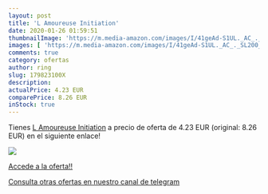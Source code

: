 ```yaml
---
layout: post
title: 'L Amoureuse Initiation'
date: 2020-01-26 01:59:51
thumbnailImage: 'https://m.media-amazon.com/images/I/41geAd-S1UL._AC_._SL200_.jpg'
images: [ 'https://m.media-amazon.com/images/I/41geAd-S1UL._AC_._SL200_.jpg' ]
comments: true
category: ofertas
author: ring
slug: 179823100X
description:
actualPrice: 4.23 EUR
comparePrice: 8.26 EUR
inStock: true
---
```


Tienes [L Amoureuse Initiation](https://www.amazon.com/dp/179823100X/?tag=redken08-20) a precio de oferta de 4.23 EUR (original: 8.26 EUR) en el siguiente enlace!

[![](https://m.media-amazon.com/images/I/41geAd-S1UL._AC_._SL200_.jpg)](https://www.amazon.com/dp/179823100X/?tag=redken08-20)

[Accede a la oferta!!](https://www.amazon.com/dp/179823100X/?tag=redken08-20)

[Consulta otras ofertas en nuestro canal de telegram](https://t.me/s/ofertas25)
